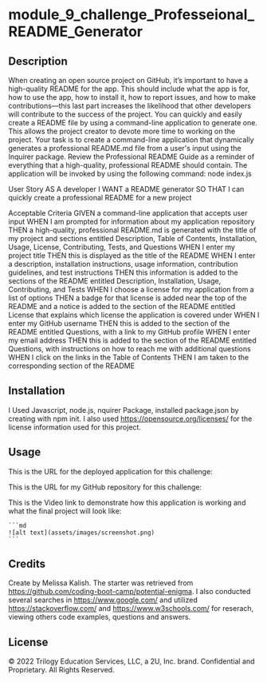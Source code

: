 # module_9_challenge_Professeional_README_Generator
## Description

When creating an open source project on GitHub, it’s important to have a high-quality README for the app. This should include what the app is for, how to use the app, how to install it, how to report issues, and how to make contributions—this last part increases the likelihood that other developers will contribute to the success of the project.
You can quickly and easily create a README file by using a command-line application to generate one. This allows the project creator to devote more time to working on the project.
Your task is to create a command-line application that dynamically generates a professional README.md file from a user's input using the Inquirer package. Review the Professional README Guide as a reminder of everything that a high-quality, professional README should contain.
The application will be invoked by using the following command: node index.js

User Story
AS A developer
I WANT a README generator
SO THAT I can quickly create a professional README for a new project

Acceptable Criteria
GIVEN a command-line application that accepts user input
WHEN I am prompted for information about my application repository
THEN a high-quality, professional README.md is generated with the title of my project and sections entitled Description, Table of Contents, Installation, Usage, License, Contributing, Tests, and Questions
WHEN I enter my project title
THEN this is displayed as the title of the README
WHEN I enter a description, installation instructions, usage information, contribution guidelines, and test instructions
THEN this information is added to the sections of the README entitled Description, Installation, Usage, Contributing, and Tests
WHEN I choose a license for my application from a list of options
THEN a badge for that license is added near the top of the README and a notice is added to the section of the README entitled License that explains which license the application is covered under
WHEN I enter my GitHub username
THEN this is added to the section of the README entitled Questions, with a link to my GitHub profile
WHEN I enter my email address
THEN this is added to the section of the README entitled Questions, with instructions on how to reach me with additional questions
WHEN I click on the links in the Table of Contents
THEN I am taken to the corresponding section of the README

## Installation

I Used Javascript, node.js, nquirer Package, installed package.json by creating with npm init. I also used https://opensource.org/licenses/ for the license information used for this project. 

## Usage

This is the URL for the deployed application for this challenge: 

This is the URL for my GitHub repository for this challenge: 

This is the Video link to demonstrate how this application is working and what the final project will look like: 

    ```md
    ![alt text](assets/images/screenshot.png)
    ```

## Credits

Create by Melissa Kalish. The starter was retrieved from https://github.com/coding-boot-camp/potential-enigma. I also conducted several searches in https://www.google.com/ and utilized https://stackoverflow.com/ and https://www.w3schools.com/ for reserach, viewing others code examples, questions and answers.

## License

© 2022 Trilogy Education Services, LLC, a 2U, Inc. brand. Confidential and Proprietary. All Rights Reserved.